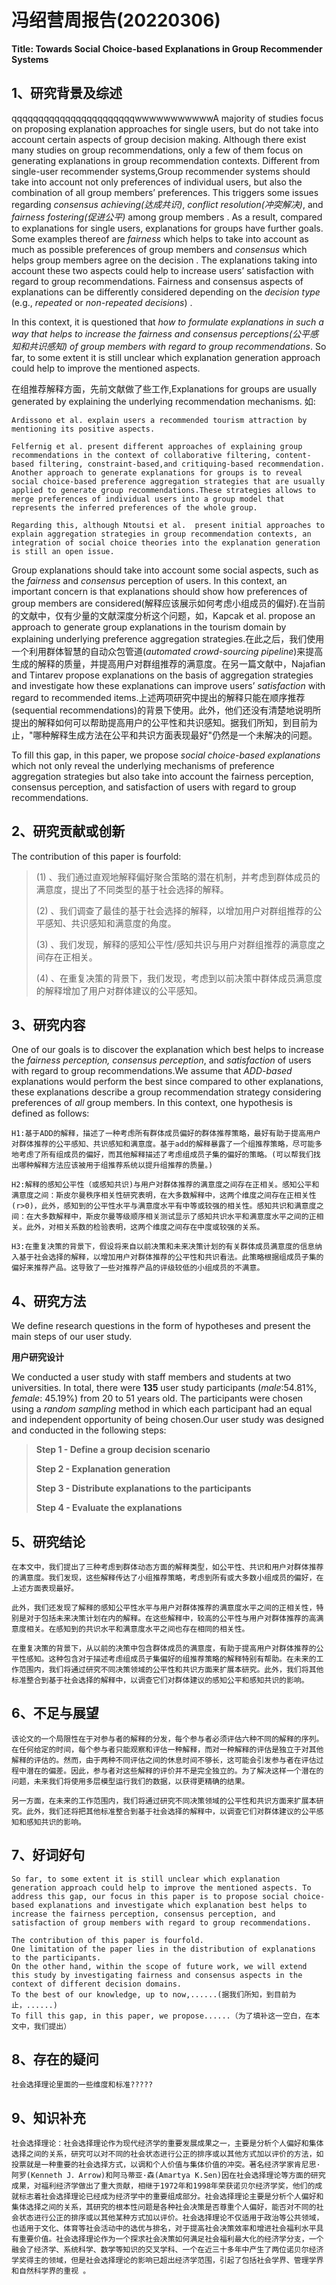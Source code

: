 # 冯绍营周报告(20220306)

**Title: Towards Social Choice-based Explanations in Group Recommender Systems**

## 1、研究背景及综述

qqqqqqqqqqqqqqqqqqqqqqqwwwwwwwwwwwA majority of studies focus on proposing explanation approaches for single users, but do not take into account certain aspects of group decision making. Although there exist many studies on group recommendations, only a few of them focus on generating explanations in group recommendation contexts. Different from single-user recommender systems,Group recommender systems should take into account not only preferences of individual users, but also the combination of all group members’ preferences. This triggers some issues regarding *consensus achieving(*达成共识*)*, *conflict resolution(*冲突解决*)*, and *fairness fostering(*促进公平*)* among group members . As a result, compared to explanations for single users, explanations for groups have further goals. Some examples thereof are *fairness* which helps to take into account as much as possible preferences of group members and *consensus* which helps group members agree on the decision . The explanations taking into account these two aspects could help to increase users’ satisfaction with regard to group recommendations. Fairness and consensus aspects of explanations can be differently considered depending on the *decision type* (e.g., *repeated* or *non-repeated decisions*) . 

 In this context, it is questioned that *how to formulate explanations in such a way that helps to increase* *the fairness and consensus perceptions(*公平感知和共识感知*)* *of group members with regard to group recommendations*. So far, to some extent it is still unclear which explanation generation approach could help to improve the mentioned aspects.

在组推荐解释方面，先前文献做了些工作,Explanations for groups are usually generated by explaining the underlying recommendation mechanisms. 如:

```
Ardissono et al. explain users a recommended tourism attraction by mentioning its positive aspects. 
```

```
Felfernig et al. present different approaches of explaining group recommendations in the context of collaborative filtering, content-based filtering, constraint-based,and critiquing-based recommendation. Another approach to generate explanations for groups is to reveal social choice-based preference aggregation strategies that are usually applied to generate group recommendations.These strategies allows to merge preferences of individual users into a group model that represents the inferred preferences of the whole group.
```

```
Regarding this, although Ntoutsi et al.  present initial approaches to explain aggregation strategies in group recommendation contexts, an integration of social choice theories into the explanation generation is still an open issue.
```

Group explanations should take into account some social aspects, such as the *fairness* and *consensus* perception of users. In this context, an important concern is that explanations should show how preferences of group members are considered(解释应该展示如何考虑小组成员的偏好).在当前的文献中，仅有少量的文献深度分析这个问题，如，Kapcak et al. propose an approach to generate group explanations in the tourism domain by explaining underlying preference aggregation strategies.在此之后，我们使用一个利用群体智慧的自动众包管道(*automated crowd-sourcing pipeline*)来提高生成的解释的质量，并提高用户对群组推荐的满意度。在另一篇文献中，Najafian and Tintarev  propose explanations on the basis of aggregation strategies and investigate how these explanations can improve users’ *satisfaction* with regard to recommended items.上述两项研究中提出的解释只能在顺序推荐(sequential recommendations)的背景下使用。此外，他们还没有清楚地说明所提出的解释如何可以帮助提高用户的公平性和共识感知。据我们所知，到目前为止，"哪种解释生成方法在公平和共识方面表现最好"仍然是一个未解决的问题。

To fill this gap, in this paper, we propose *social choice-based explanations* which not only reveal the underlying mechanisms of preference aggregation strategies but also take into account the fairness perception, consensus perception, and satisfaction of users with regard to group recommendations.

## 2、研究贡献或创新

The contribution of this paper is fourfold:

> (1) 、我们通过直观地解释偏好聚合策略的潜在机制，并考虑到群体成员的满意度，提出了不同类型的基于社会选择的解释。
>
> (2) 、我们调查了最佳的基于社会选择的解释，以增加用户对群组推荐的公平感知、共识感知和满意度的角度。
>
> (3) 、我们发现，解释的感知公平性/感知共识与用户对群组推荐的满意度之间存在正相关。
>
> (4) 、在重复决策的背景下，我们发现，考虑到以前决策中群体成员满意度的解释增加了用户对群体建议的公平感知。

## 3、研究内容

One of our goals is to discover the explanation which best helps to increase the *fairness perception, consensus perception*, and *satisfaction* of users with regard to group recommendations.We assume that *ADD-based* explanations would perform the best since compared to other explanations, these explanations describe a group recommendation strategy considering preferences of *all* group members. In this context, one hypothesis is defined as follows:

```
H1:基于ADD的解释，描述了一种考虑所有群体成员偏好的群体推荐策略，最好有助于提高用户对群体推荐的公平感知、共识感知和满意度。基于add的解释暴露了一个组推荐策略，尽可能多地考虑了所有组成员的偏好，而其他解释描述了考虑组成员子集的偏好的策略。(可以帮我们找出哪种解释方法应该被用于组推荐系统以提升组推荐的质量。)
```

```
H2:解释的感知公平性（或感知共识)与用户对群体推荐的满意度之间存在正相关。感知公平和满意度之间：斯皮尔曼秩序相关性研究表明，在大多数解释中，这两个维度之间存在正相关性(r>0)，此外，感知到的公平性水平与满意度水平有中等或较强的相关性。感知共识和满意度之间：在大多数解释中，斯皮尔曼等级顺序相关测试显示了感知共识水平和满意度水平之间的正相关。此外，对相关系数的检验表明，这两个维度之间存在中度或较强的关系。
```

```
H3:在重复决策的背景下，假设将来自以前决策和未来决策计划的有关群体成员满意度的信息纳入基于社会选择的解释，以增加用户对群体推荐的公平性和共识看法。此策略根据组成员子集的偏好来推荐产品。这导致了一些对推荐产品的评级较低的小组成员的不满意。
```

## 4、研究方法

We define research questions in the form of hypotheses and present the main steps of our user study.

**用户研究设计**

We conducted a user study with staff members and students at two universities. In total, there were **135** user study participants (*male*:54.81%, *female*: 45.19%) from 20 to 51 years old. The participants were chosen using a *random sampling* method in which each participant had an equal and independent opportunity of being chosen.Our user study was designed and conducted in the following steps:

> **Step 1 - Define a group decision scenario**
>
> **Step 2 - Explanation generation**
>
> **Step 3 - Distribute explanations to the participants**
>
> **Step 4 - Evaluate the explanations**

## 5、研究结论

```
在本文中，我们提出了三种考虑到群体动态方面的解释类型，如公平性、共识和用户对群体推荐的满意度。我们发现，这些解释传达了小组推荐策略，考虑到所有或大多数小组成员的偏好，在上述方面表现最好。

此外，我们还发现了解释的感知公平性水平与用户对群体推荐的满意度水平之间的正相关性，特别是对于包括未来决策计划在内的解释。在这些解释中，较高的公平性与用户对群体推荐的高满意度相关。在感知到的共识水平和满意度水平之间也存在相同的相关性。

在重复决策的背景下，从以前的决策中包含群体成员的满意度，有助于提高用户对群体推荐的公平性感知。这种包含对于描述考虑组成员子集偏好的组推荐策略的解释特别有帮助。在未来的工作范围内，我们将通过研究不同决策领域的公平性和共识方面来扩展本研究。此外，我们将其他标准整合到基于社会选择的解释中，以调查它们对群体建议的感知公平和感知共识的影响。
```

## 6、不足与展望

```
该论文的一个局限性在于对参与者的解释的分发，每个参与者必须评估六种不同的解释的序列。在任何给定的时间，每个参与者只能观察和评估一种解释，而对一种解释的评估是独立于对其他解释的评估的。然而，由于两种不同评估之间的休息时间不够长，这可能会引发参与者在评估过程中潜在的偏差。因此，参与者对这些解释的评价并不是完全独立的。为了解决这样一个潜在的问题，未来我们将使用多层模型运行我们的数据，以获得更精确的结果。

另一方面，在未来的工作范围内，我们将通过研究不同决策领域的公平性和共识方面来扩展本研究。此外，我们还将把其他标准整合到基于社会选择的解释中，以调查它们对群体建议的公平感知和感知共识的影响。
```

## 7、好词好句

```
So far, to some extent it is still unclear which explanation generation approach could help to improve the mentioned aspects. To address this gap, our focus in this paper is to propose social choice-based explanations and investigate which explanation best helps to increase the fairness perception, consensus perception, and satisfaction of group members with regard to group recommendations.

The contribution of this paper is fourfold.
One limitation of the paper lies in the distribution of explanations to the participants.
On the other hand, within the scope of future work, we will extend this study by investigating fairness and consensus aspects in the context of different decision domains.
To the best of our knowledge, up to now,......(据我们所知，到目前为止，......)
To fill this gap, in this paper, we propose......（为了填补这一空白，在本文中，我们提出）
```

## 8、存在的疑问

```
社会选择理论里面的一些维度和标准?????
```

## 9、知识补充

```
社会选择理论：社会选择理论作为现代经济学的重要发展成果之一，主要是分析个人偏好和集体选择之间的关系，研究可以对不同的社会状态进行公正的排序或以其他方式加以评价的方法，如投票就是一种重要的社会选择方式，以调和个人价值与集体价值的冲突。著名经济学家肯尼思·阿罗(Kenneth J．Arrow)和阿马蒂亚·森(Amartya K.Sen)因在社会选择理论等方面的研究成果，对福利经济学做出了重大贡献，相继于1972年和1998年荣获诺贝尔经济学奖，他们的成就标志着社会选择理论已经成为经济学中的重要组成部分。社会选择理论主要是分析个人偏好和集体选择之间的关系，其研究的根本性问题是各种社会决策是否尊重个人偏好，能否对不同的社会状态进行公正的排序或以其他某种方式加以评价。社会选择理论不仅适用于政治等公共领域，也适用于文化、体育等社会活动中的选优与排名，对于提高社会决策效率和增进社会福利水平具有重要价值。社会选择理论作为一个探求社会决策如何满足社会福利最大化的经济学分支，一个融会了经济学、系统科学、数学等知识的交叉学科、一个在近三十多年中产生了两位诺贝尔经济学奖得主的领域，但是社会选择理论的影响已超出经济学范围，引起了包括社会学界、管理学界和自然科学界的重视 。
```

